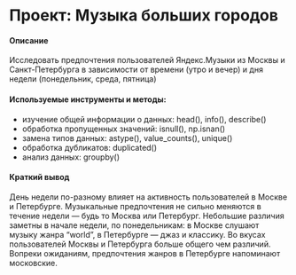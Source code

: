 # Проект: Музыка больших городов
#### Описание 
Исследовать предпочтения пользователей Яндекс.Музыки из Москвы и Санкт-Петербурга в зависимости от времени (утро и вечер) и дня недели (понедельник, среда, пятница) 

#### Используемые инструменты и методы:
* изучение общей информации о данных: head(), info(), describe()
* обработка пропущенных значений: isnull(), np.isnan()
* замена типов данных: astype(), value_counts(), unique()
* обработка дубликатов: duplicated()
* анализ данных: groupby()


#### Краткий вывод
День недели по-разному влияет на активность пользователей в Москве и Петербурге. Музыкальные предпочтения не сильно меняются в течение недели — будь то Москва или Петербург. Небольшие различия заметны в начале недели, по понедельникам: в Москве слушают музыку жанра “world”, в Петербурге — джаз и классику. Во вкусах пользователей Москвы и Петербурга больше общего чем различий. Вопреки ожиданиям, предпочтения жанров в Петербурге напоминают московские.